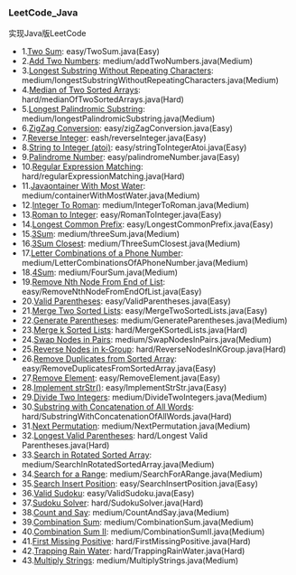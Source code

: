 ### LeetCode_Java
实现Java版LeetCode

* 1.[Two Sum](https://leetcode.com/problems/two-sum/): easy/TwoSum.java(Easy)
* 2.[Add Two Numbers](https://leetcode.com/problems/add-two-numbers/): medium/addTwoNumbers.java(Medium)
* 3.[Longest Substring Without Repeating Characters](https://leetcode.com/problems/longest-substring-without-repeating-characters/): medium/longestSubstringWithoutRepeatingCharacters.java(Medium)
* 4.[Median of Two Sorted Arrays](https://leetcode.com/problems/median-of-two-sorted-arrays/): hard/medianOfTwoSortedArrays.java(Hard)
* 5.[Longest Palindromic Substring](https://leetcode.com/problems/longest-palindromic-substring/): medium/longestPalindromicSubstring.java(Medium)
* 6.[ZigZag Conversion](https://leetcode.com/problems/zigzag-conversion/): easy/zigZagConversion.java(Easy)
* 7.[Reverse Integer](https://leetcode.com/problems/reverse-integer/): eash/reverseInteger.java(Easy)
* 8.[String to Integer (atoi)](https://leetcode.com/problems/string-to-integer-atoi/): easy/stringToIntegerAtoi.java(Easy)
* 9.[Palindrome Number](https://leetcode.com/problems/palindrome-number/): easy/palindromeNumber.java(Easy)
* 10.[Regular Expression Matching](https://leetcode.com/problems/regular-expression-matching/): hard/regularExpressionMatching.java(Hard)
* 11.[Javaontainer With Most Water](https://leetcode.com/problems/container-with-most-water/): medium/containerWithMostWater.java(Medium)
* 12.[Integer To Roman](https://leetcode.com/problems/integer-to-roman/): medium/IntegerToRoman.java(Medium)
* 13.[Roman to Integer](https://leetcode.com/problems/roman-to-integer/): easy/RomanToInteger.java(Easy)
* 14.[Longest Common Prefix](https://leetcode.com/problems/longest-common-prefix/): easy/LongestCommonPrefix.java(Easy)
* 15.[3Sum](https://oj.leetcode.com/problems/3sum/): medium/threeSum.java(Medium)
* 16.[3Sum Closest](https://leetcode.com/problems/3sum-closest/): medium/ThreeSumClosest.java(Medium)
* 17.[Letter Combinations of a Phone Number](https://leetcode.com/problems/letter-combinations-of-a-phone-number/): medium/LetterCombinationsOfAPhoneNumber.java(Medium)
* 18.[4Sum](https://leetcode.com/problems/4sum/): medium/FourSum.java(Medium)
* 19.[Remove Nth Node From End of List](https://leetcode.com/problems/remove-nth-node-from-end-of-list/): easy/RemoveNthNodeFromEndOfList.java(Easy)
* 20.[Valid Parentheses](https://leetcode.com/problems/valid-parentheses/): easy/ValidParentheses.java(Easy)
* 21.[Merge Two Sorted Lists](https://leetcode.com/problems/merge-two-sorted-lists/): easy/MergeTwoSortedLists.java(Easy)
* 22.[Generate Parentheses](https://leetcode.com/problems/generate-parentheses/): medium/GenerateParentheses.java(Medium)
* 23.[Merge k Sorted Lists](https://leetcode.com/problems/merge-k-sorted-lists/): hard/MergeKSortedLists.java(Hard)
* 24.[Swap Nodes in Pairs](https://leetcode.com/problems/swap-nodes-in-pairs/): medium/SwapNodesInPairs.java(Medium)
* 25.[Reverse Nodes in k-Group](https://leetcode.com/problems/reverse-nodes-in-k-group/): hard/ReverseNodesInKGroup.java(Hard)
* 26.[Remove Duplicates from Sorted Array](https://leetcode.com/problems/remove-duplicates-from-sorted-array/): easy/RemoveDuplicatesFromSortedArray.java(Easy)
* 27.[Remove Element](https://leetcode.com/problems/remove-element/): easy/RemoveElement.java(Easy)
* 28.[Implement strStr()](https://leetcode.com/problems/implement-strstr/): easy/ImplementStrStr.java(Easy)
* 29.[Divide Two Integers](https://leetcode.com/problems/divide-two-integers/): medium/DivideTwoIntegers.java(Medium)
* 30.[Substring with Concatenation of All Words](https://leetcode.com/problems/substring-with-concatenation-of-all-words/): hard/SubstringWithConcatenationOfAllWords.java(Hard)
* 31.[Next Permutation](https://leetcode.com/problems/next-permutation/): medium/NextPermutation.java(Medium)
* 32.[Longest Valid Parentheses](https://leetcode.com/problems/longest-valid-parentheses/): hard/Longest Valid Parentheses.java(Hard)
* 33.[Search in Rotated Sorted Array](https://leetcode.com/problems/search-in-rotated-sorted-array/): medium/SearchInRotatedSortedArray.java(Medium)
* 34.[Search for a Range](https://leetcode.com/problems/search-for-a-range/): medium/SearchForARange.java(Medium)
* 35.[Search Insert Position](https://oj.leetcode.com/problems/search-insert-position/): easy/SearchInsertPosition.java(Easy)
* 36.[Valid Sudoku](https://leetcode.com/problems/valid-sudoku/): easy/ValidSudoku.java(Easy)
* 37.[Sudoku Solver](https://leetcode.com/problems/sudoku-solver/): hard/SudokuSolver.java(Hard)
* 38.[Count and Say](https://leetcode.com/problems/count-and-say/): medium/CountAndSay.java(Medium)
* 39.[Combination Sum](https://leetcode.com/problems/combination-sum/): medium/CombinationSum.java(Medium)
* 40.[Combination Sum II](https://leetcode.com/problems/combination-sum-ii/): medium/CombinationSumII.java(Medium)
* 41.[First Missing Positive](https://leetcode.com/problems/first-missing-positive/): hard/FirstMissingPositive.java(Hard)
* 42.[Trapping Rain Water](https://leetcode.com/problems/trapping-rain-water/): hard/TrappingRainWater.java(Hard)
* 43.[Multiply Strings](https://leetcode.com/problems/multiply-strings/): medium/MultiplyStrings.java(Medium)

